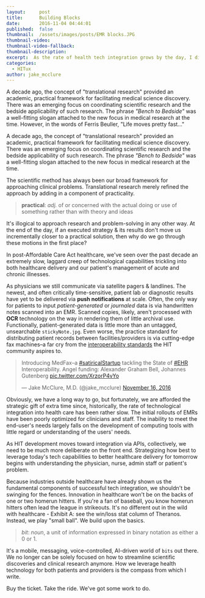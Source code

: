 ```yaml
---
layout:     post
title:      Building Blocks
date:       2016-11-04 04:44:01
published:  false
thumbnail:  /assets/images/posts/EMR blocks.JPG
thumbnail-video:
thumbnail-video-fallback:
thumbnail-description:
excerpt:  As the rate of health tech integration grows by the day, I discuss a new vantage point for clinical research.
categories:
  - HITux
author: jake_mcclure
---
```


A decade ago, the concept of "translational research" provided an academic, practical framework for facilitating medical science discovery. There was an emerging focus on coordinating scientific research and the bedside applicability of such research. The phrase *"Bench to Bedside"* was a well-fitting slogan attached to the new focus in medical research at the time. However, in the words of Ferris Beuller, "Life moves pretty fast..."

<!-- excerpt -->

A decade ago, the concept of "translational research" provided an academic, practical framework for facilitating medical science discovery. There was an emerging focus on coordinating scientific research and the bedside applicability of such research. The phrase *"Bench to Bedside"* was a well-fitting slogan attached to the new focus in medical research at the time.

The scientific method has always been our broad framework for approaching clinical problems. Translational research merely refined the approach by adding in a component of practicality.

> **practical**: *adj.*  of or concerned with the actual doing or use of something rather than with theory and ideas

It's illogical to approach research and problem-solving in any other way. At the end of the day, if an executed strategy & its results don't move us incrementally closer to a practical solution, then why do we go through these motions in the first place?

In post-Affordable Care Act healthcare, we've seen over the past decade an extremely slow, laggard creep of technological capabilities trickling into both healthcare delivery and our patient's management of acute and chronic illnesses.

As physicians we still communicate via satellite pagers & landlines. The newest, and often critically time-sensitive, patient lab or diagnostic results have yet to be delivered via **push notifications** at scale. Often, the only way for patients to input *patient-generated* or *journaled* data is via handwritten notes scanned into an EMR. Scanned copies, likely, aren't processed with **OCR** technology on the way in rendering them of little archival use. Functionally, patient-generated data is little more than an untagged, unsearchable `stickyNote.jpg`. Even worse, the practice standard for distributing patient records between facilities/providers is via cutting-edge fax machines–a far cry from the [interoperability standards]() the HIT community aspires to.

<blockquote class="twitter-video" data-lang="en"><p lang="en" dir="ltr">Introducing MedFax–a <a href="https://twitter.com/hashtag/satiricalStartup?src=hash">#satiricalStartup</a> tackling the State of <a href="https://twitter.com/hashtag/EHR?src=hash">#EHR</a> Interoperability. Angel funding: Alexander Graham Bell, Johannes Gutenberg <a href="https://t.co/XrzorP4vYo">pic.twitter.com/XrzorP4vYo</a></p>&mdash; Jake McClure, M.D. (@jake_mcclure) <a href="https://twitter.com/jake_mcclure/status/798786367660507138">November 16, 2016</a></blockquote> <script async src="//platform.twitter.com/widgets.js" charset="utf-8"></script>

Obviously, we have a long way to go, but fortunately, we are afforded the strategic gift of extra time since, historically, the rate of technological integration into health care has been rather slow. The initial rollouts of EMRs have been poorly optimized for clinicians and staff. The inability to meet the end-user's needs largely falls on the development of computing tools with little regard or understanding of the users' needs.

As HIT development moves toward integration via APIs, collectively, we need to be much more deliberate on the front end. Strategizing how best to leverage today's tech capabilities to better healthcare delivery for tomorrow begins with understanding the physician, nurse, admin staff or patient's problem.

Because industries outside healthcare have already shown us the fundamental components of successful tech integration, we shouldn't be swinging for the fences. Innovation in healthcare won't be on the backs of one or two homerun hitters. If you're a fan of baseball, you know homerun hitters often lead the league in strikeouts. It's no different out in the wild with healthcare - Exhibit A: see the win/loss stat column of Theranos. Instead, we play "small ball". We build upon the basics.

> *bit*: *noun*, a unit of information expressed in binary notation as either a 0 or 1.

It's a mobile, messaging, voice-controlled, AI-driven world of `bits` out there. We no longer can be solely focused on how to streamline scientific discoveries and clinical research anymore. How we leverage health technology for both patients and providers is the compass from which I write.

Buy the ticket. Take the ride. We've got some work to do.

